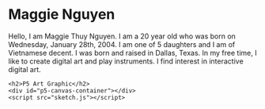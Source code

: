 
<html>
    <h1>Maggie Nguyen</h1>
    <p>Hello, I am Maggie Thuy Nguyen. I am a 20 year old who was born on Wednesday, 
        January 28th, 2004. I am one of 5 daughters and I am of Vietnamese decent. I 
    was born and raised in Dallas, Texas. In my free time, I like to create digital art 
and play instruments. I find interest in interactive digital art.</p>
    
 <script src ="https://cdn.jsdelivr.net/npm/p5@1.11.1/lib/p5.min.js"></script>
    <h2>P5 Art Graphic</h2>
    <div id="p5-canvas-container"></div>
    <script src="sketch.js"></script>
</html>
